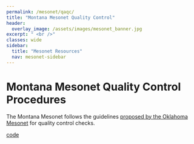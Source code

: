 ```yaml
---
permalink: /mesonet/qaqc/
title: "Montana Mesonet Quality Control"
header:
  overlay_image: /assets/images/mesonet_banner.jpg
excerpt: " <br />"
classes: wide
sidebar:
  title: "Mesonet Resources"
  nav: mesonet-sidebar
---
```

# Montana Mesonet Quality Control Procedures
The Montana Mesonet follows the guidelines [proposed by the Oklahoma Mesonet](https://cig.mesonet.org/staff/shafer/Mesonet_QA_final_fixed.pdf) for quality control checks. 

[code](https://github.com/mt-climate-office/mesonet-qc)
